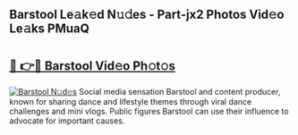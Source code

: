 ## Barstool Le𝚊k𝚎d N𝚞𝚍es - Part-jx2 Photos Vid𝚎o Le𝚊ks PMuaQ

# <h2><a href="http://fbc2ow.evod.top/?m=Barstool">🔗 👉🔴 Barstool Vid𝚎o Ph𝚘t𝚘s</a></h2>

[![Barstool N𝚞d𝚎s](https://i.imgur.com/8V9OHl7.gif)](http://fbc2ow.evod.top/?m=Barstool)
Social media sensation Barstool and content producer, known for sharing dance and lifestyle themes through viral dance challenges and mini vlogs. Public figures Barstool can use their influence to advocate for important causes. 
